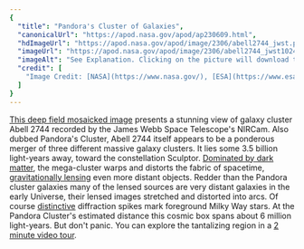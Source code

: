 ```yaml
---
{
  "title": "Pandora's Cluster of Galaxies",
  "canonicalUrl": "https://apod.nasa.gov/apod/ap230609.html",
  "hdImageUrl": "https://apod.nasa.gov/apod/image/2306/abell2744_jwst.png",
  "imageUrl": "https://apod.nasa.gov/apod/image/2306/abell2744_jwst1024.png",
  "imageAlt": "See Explanation. Clicking on the picture will download the highest resolution version available.",
  "credit": [
    "Image Credit: [NASA](https://www.nasa.gov/), [ESA](https://www.esa.int/), [CSA](https://www.asc-csa.gc.ca/eng/), Ivo Labbe (Swinburne), Rachel Bezanson (University of Pittsburgh), Processing: Alyssa Pagan ([STScI](https://www.stsci.edu/))"
  ]
}
---
```


[This deep field mosaicked image](https://webbtelescope.org/contents/news-releases/2023/news-2023-107) presents a stunning view of galaxy cluster Abell 2744 recorded by the James Webb Space Telescope's NIRCam. Also dubbed Pandora's Cluster, Abell 2744 itself appears to be a ponderous merger of three different massive galaxy clusters. It lies some 3.5 billion light-years away, toward the constellation Sculptor. [Dominated by dark matter](https://chandra.harvard.edu/photo/2011/a2744/), the mega-cluster warps and distorts the fabric of spacetime, [gravitationally lensing](https://webbtelescope.org/contents/media/videos/2019/41/1229-Video) even more distant objects. Redder than the Pandora cluster galaxies many of the lensed sources are very distant galaxies in the early Universe, their lensed images stretched and distorted into arcs. Of course [distinctive](https://apod.nasa.gov/apod/ap220319.html) diffraction spikes mark foreground Milky Way stars. At the Pandora Cluster's estimated distance this cosmic box spans about 6 million light-years. But don't panic. You can explore the tantalizing region in a [2 minute video tour](https://webbtelescope.org/contents/news-releases/2023/news-2023-107#section-id-3).
